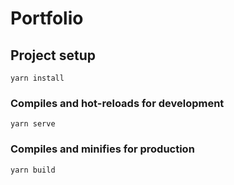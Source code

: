 # Portfolio

## Project setup

```
yarn install
```

### Compiles and hot-reloads for development

```
yarn serve
```

### Compiles and minifies for production

```
yarn build
```
